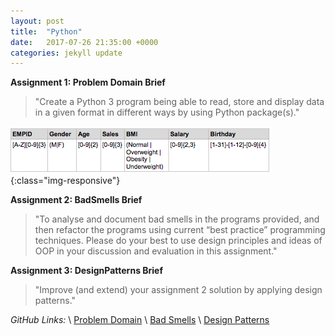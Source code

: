 ```yaml
---
layout: post
title:  "Python"
date:   2017-07-26 21:35:00 +0000
categories: jekyll update
---
```

**Assignment 1: Problem Domain Brief**
>"Create a Python 3 program being able to read, store and display data in a given format in different ways by using Python package(s)."

![Assignment 1 Brief](/Python/assignment1.png){:class="img-responsive"}

**Assignment 2: BadSmells Brief**
>"To analyse and document bad smells in the programs provided, and then refactor the programs using current “best practice” programming techniques. Please do your best to use design principles and ideas of OOP in your discussion and evaluation in this assignment."

**Assignment 3: DesignPatterns Brief**
>"Improve (and extend) your assignment 2 solution by applying design patterns."

*GitHub Links:* \\
[Problem Domain][git-1] \\
[Bad Smells][git-2] \\
[Design Patterns][git-3]

[git-1]: https://github.com/ism0080/Python-Assignment-1
[git-2]: https://github.com/ism0080/Python_badsmell_PR301
[git-3]: https://github.com/ism0080/Python_designPattern_PR301
